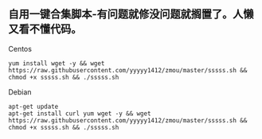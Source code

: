 ## 自用一键合集脚本-有问题就修没问题就搁置了。人懒又看不懂代码。
Centos
```shell
yum install wget -y && wget https://raw.githubusercontent.com/yyyyy1412/zmou/master/sssss.sh && chmod +x sssss.sh && ./sssss.sh
```
Debian
```shell
apt-get update
apt-get install curl yum wget -y && wget https://raw.githubusercontent.com/yyyyy1412/zmou/master/sssss.sh && chmod +x sssss.sh && ./sssss.sh
```
